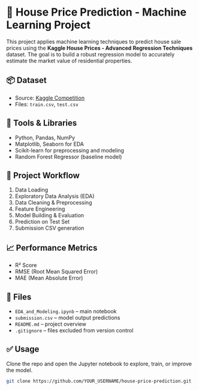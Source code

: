 # 🏡 House Price Prediction - Machine Learning Project

This project applies machine learning techniques to predict house sale prices using the **Kaggle House Prices - Advanced Regression Techniques** dataset. The goal is to build a robust regression model to accurately estimate the market value of residential properties.

## 📦 Dataset
- Source: [Kaggle Competition](https://www.kaggle.com/competitions/house-prices-advanced-regression-techniques)
- Files: `train.csv`, `test.csv`

## 🧰 Tools & Libraries
- Python, Pandas, NumPy
- Matplotlib, Seaborn for EDA
- Scikit-learn for preprocessing and modeling
- Random Forest Regressor (baseline model)

## 🚀 Project Workflow
1. Data Loading
2. Exploratory Data Analysis (EDA)
3. Data Cleaning & Preprocessing
4. Feature Engineering
5. Model Building & Evaluation
6. Prediction on Test Set
7. Submission CSV generation

## 📈 Performance Metrics
- R² Score
- RMSE (Root Mean Squared Error)
- MAE (Mean Absolute Error)

## 📂 Files
- `EDA_and_Modeling.ipynb` – main notebook
- `submission.csv` – model output predictions
- `README.md` – project overview
- `.gitignore` – files excluded from version control

## ✅ Usage
Clone the repo and open the Jupyter notebook to explore, train, or improve the model.

```bash
git clone https://github.com/YOUR_USERNAME/house-price-prediction.git
